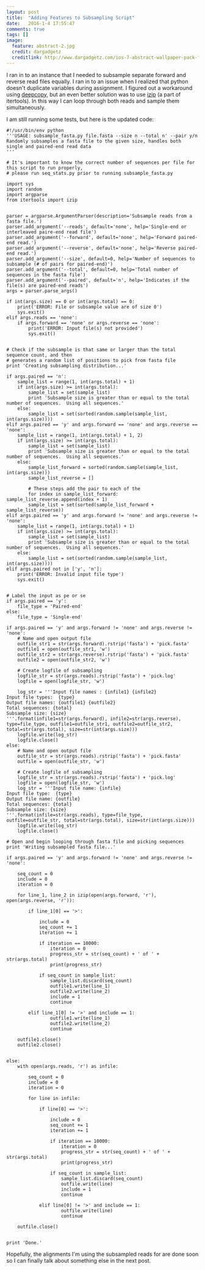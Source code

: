 ```yaml
---
layout: post
title:  "Adding Features to Subsampling Script"
date:   2016-1-4 17:55:47
comments: true
tags: []
image:
  feature: abstract-2.jpg
  credit: dargadgetz
  creditlink: http://www.dargadgetz.com/ios-7-abstract-wallpaper-pack-for-iphone-5-and-ipod-touch-retina/
---
```



I ran in to an instance that I needed to subsample separate forward and reverse read files equally.  I ran in to an issue 
when I realized that python doesn't duplicate variables during assignment.  I figured out a workaround using [deepcopy](https://docs.python.org/2/library/copy.html), 
but an even better solution was to use [izip](https://docs.python.org/2/library/itertools.html) (a part of itertools).  In this way I can loop through 
both reads and sample them simultaneously.

I am still running some tests, but here is the updated code:


	#!/usr/bin/env python
	'''USAGE: subsample_fasta.py file.fasta --size n --total n' --pair y/n
	Randomly subsamples a fasta file to the given size, handles both single and paired-end read data
	'''
	
	# It's important to know the correct number of sequences per file for this script to run properly,
	# please run seq_stats.py prior to running subsample_fasta.py
	
	import sys
	import random
	import argparse
	from itertools import izip
	
	
	parser = argparse.ArgumentParser(description='Subsample reads from a fasta file.')
	parser.add_argument('--reads', default='none', help='Single-end or interleaved paire-end read file')
	parser.add_argument('--forward', default='none', help='Forward paired-end read.')
	parser.add_argument('--reverse', default='none', help='Reverse paired-end read.')
	parser.add_argument('--size', default=0, help='Number of sequences to subsample (# of pairs for paired-end)')
	parser.add_argument('--total', default=0, help='Total number of sequences in the fasta file')
	parser.add_argument('--paired', default='n', help='Indicates if the file(s) are paired-end reads')
	args = parser.parse_args()
	
	if int(args.size) == 0 or int(args.total) == 0:
		print('ERROR: File or subsample value are of size 0')
		sys.exit()
	elif args.reads == 'none':
		if args.forward == 'none' or args.reverse == 'none':
			print('ERROR: Input file(s) not provided')
			sys.exit()
		
		
	# Check if the subsample is that same or larger than the total sequence count, and then
	# generates a random list of positions to pick from fasta file
	print 'Creating subsampling distribution...'
	
	if args.paired == 'n':
		sample_list = range(1, int(args.total) + 1)
		if int(args.size) >= int(args.total):
			sample_list = set(sample_list)
			print 'Subsample size is greater than or equal to the total number of sequences.  Using all sequences.'
		else:
			sample_list = set(sorted(random.sample(sample_list, int(args.size))))
	elif args.paired == 'y' and args.forward == 'none' and args.reverse == 'none':
		sample_list = range(1, int(args.total) + 1, 2)
		if int(args.size) >= int(args.total):
			sample_list = set(sample_list)
			print 'Subsample size is greater than or equal to the total number of sequences.  Using all sequences.'
		else:
			sample_list_forward = sorted(random.sample(sample_list, int(args.size)))
			sample_list_reverse = []
	
			# These steps add the pair to each of the 
			for index in sample_list_forward: sample_list_reverse.append(index + 1)
			sample_list = set(sorted(sample_list_forward + sample_list_reverse))
	elif args.paired == 'y' and args.forward != 'none' and args.reverse != 'none':
		sample_list = range(1, int(args.total) + 1)
		if int(args.size) >= int(args.total):
			sample_list = set(sample_list)
			print 'Subsample size is greater than or equal to the total number of sequences.  Using all sequences.'
		else:
			sample_list = set(sorted(random.sample(sample_list, int(args.size))))		
	elif args.paired not in ['y', 'n']:
		print('ERROR: Invalid input file type')
		sys.exit()
		
	
	# Label the input as pe or se
	if args.paired == 'y':
		file_type = 'Paired-end'
	else:
		file_type = 'Single-end'
	
	if args.paired == 'y' and args.forward != 'none' and args.reverse != 'none':
		# Name and open output file
		outfile_str1 = str(args.forward).rstrip('fasta') + 'pick.fasta' 
		outfile1 = open(outfile_str1, 'w')
		outfile_str2 = str(args.reverse).rstrip('fasta') + 'pick.fasta' 
		outfile2 = open(outfile_str2, 'w')
	
		# Create logfile of subsampling
		logfile_str = str(args.reads).rstrip('fasta') + 'pick.log' 
		logfile = open(logfile_str, 'w')
	
		log_str = '''Input file names : {infile1} {infile2}
	Input file types:  {type}
	Output file names: {outfile1} {outfile2}
	Total sequences: {total}
	Subsample size: {size}
	'''.format(infile1=str(args.forward), infile2=str(args.reverse), type=file_type, outfile1=outfile_str1, outfile2=outfile_str2, total=str(args.total), size=str(int(args.size)))
		logfile.write(log_str)
		logfile.close()
	else:
		# Name and open output file
		outfile_str = str(args.reads).rstrip('fasta') + 'pick.fasta' 
		outfile = open(outfile_str, 'w')
	
		# Create logfile of subsampling
		logfile_str = str(args.reads).rstrip('fasta') + 'pick.log' 
		logfile = open(logfile_str, 'w')
		log_str = '''Input file name: {infile}
	Input file type:  {type}
	Output file name: {outfile}
	Total sequences: {total}
	Subsample size: {size}
	'''.format(infile=str(args.reads), type=file_type, outfile=outfile_str, total=str(args.total), size=str(int(args.size)))
		logfile.write(log_str)
		logfile.close()
	
	# Open and begin looping through fasta file and picking sequences
	print 'Writing subsampled fasta file...'
	
	if args.paired == 'y' and args.forward != 'none' and args.reverse != 'none':
		
		seq_count = 0
		include = 0
		iteration = 0
		
		for line_1, line_2 in izip(open(args.forward, 'r'), open(args.reverse, 'r')):
		
			if line_1[0] == '>':
			
				include = 0
				seq_count += 1
				iteration += 1
			
				if iteration == 10000:
					iteration = 0
					progress_str = str(seq_count) + ' of ' + str(args.total)
					print(progress_str)
	
				if seq_count in sample_list:
					sample_list.discard(seq_count)
					outfile1.write(line_1)
					outfile2.write(line_2)
					include = 1
					continue
		
			elif line_1[0] != '>' and include == 1: 
					outfile1.write(line_1)
					outfile2.write(line_2)
					continue
						
		outfile1.close()
		outfile2.close()
		
	
	else:
		with open(args.reads, 'r') as infile:
			
			seq_count = 0
			include = 0
			iteration = 0
		
			for line in infile:
					
				if line[0] == '>':
				
					include = 0
					seq_count += 1
					iteration += 1
				
					if iteration == 10000:
						iteration = 0
						progress_str = str(seq_count) + ' of ' + str(args.total)
						print(progress_str)
	
					if seq_count in sample_list:
						sample_list.discard(seq_count)
						outfile.write(line)
						include = 1
						continue
			
				elif line[0] != '>' and include == 1: 
						outfile.write(line)
						continue
							
		outfile.close()			
	
	
	print 'Done.'
	
	
Hopefully, the alignments I'm using the subsampled reads for are done soon so I can finally talk about something else in the next post.
		